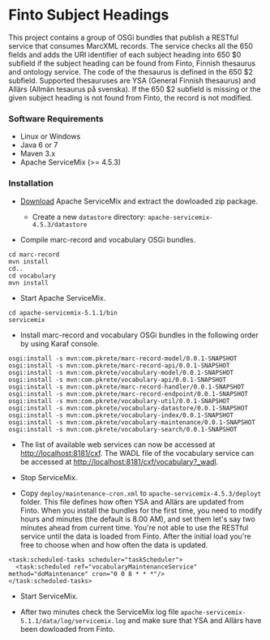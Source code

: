 Finto Subject Headings
======================

This project contains a group of OSGi bundles that publish a RESTful service that consumes MarcXML records. The service checks all the 650 fields and adds the URI identifier of each subject heading into 650 $0 subfield if the subject heading can be found from Finto, Finnish thesaurus and ontology service. The code of the thesaurus is defined in the 650 $2 subfield. Supported thesauruses are YSA (General Finnish thesaurus) and Allärs (Allmän tesaurus på svenska). If the 650 $2 subfield is missing or the given subject heading is not found from Finto, the record is not modified.

### Software Requirements

* Linux or Windows
* Java 6 or 7
* Maven 3.x
* Apache ServiceMix (>= 4.5.3)

### Installation

* [Download](http://servicemix.apache.org/downloads.html) Apache ServiceMix and extract the dowloaded zip package.
  * Create a new ```datastore``` directory: ```apache-servicemix-4.5.3/datastore```

* Compile marc-record and vocabulary OSGi bundles.

```
cd marc-record
mvn install
cd..
cd vocabulary
mvn install
```

* Start Apache ServiceMix.

```
cd apache-servicemix-5.1.1/bin
servicemix
```

* Install marc-record and vocabulary OSGi bundles in the following order by using Karaf console.

```
osgi:install -s mvn:com.pkrete/marc-record-model/0.0.1-SNAPSHOT
osgi:install -s mvn:com.pkrete/marc-record-api/0.0.1-SNAPSHOT
osgi:install -s mvn:com.pkrete/vocabulary-model/0.0.1-SNAPSHOT
osgi:install -s mvn:com.pkrete/vocabulary-api/0.0.1-SNAPSHOT
osgi:install -s mvn:com.pkrete/marc-record-handler/0.0.1-SNAPSHOT
osgi:install -s mvn:com.pkrete/marc-record-endpoint/0.0.1-SNAPSHOT
osgi:install -s mvn:com.pkrete/vocabulary-util/0.0.1-SNAPSHOT
osgi:install -s mvn:com.pkrete/vocabulary-datastore/0.0.1-SNAPSHOT
osgi:install -s mvn:com.pkrete/vocabulary-index/0.0.1-SNAPSHOT
osgi:install -s mvn:com.pkrete/vocabulary-maintenance/0.0.1-SNAPSHOT
osgi:install -s mvn:com.pkrete/vocabulary-search/0.0.1-SNAPSHOT
```

* The list of available web services can now be accessed at [http://localhost:8181/cxf](http://localhost:8181/cxf). The WADL file of the vocabulary service can be accessed at [http://localhost:8181/cxf/vocabulary?_wadl](http://localhost:8181/cxf/vocabulary?_wadl). 

* Stop ServiceMix.

* Copy ```deploy/maintenance-cron.xml``` to  ```apache-servicemix-4.5.3/deployt``` folder. This file defines how often YSA and Allärs are updated from Finto. When you install the bundles for the first time, you need to modify hours and minutes (the default is 8.00 AM), and set them let's say two minutes ahead from current time. You're not able to use the RESTful service until the data is loaded from Finto. After the initial load you're free to choose when and how often the data is updated.

```
<task:scheduled-tasks scheduler="taskScheduler">
  <task:scheduled ref="vocabularyMaintenanceService" method="doMaintenance" cron="0 0 8 * * *"/> 
</task:scheduled-tasks>
```

* Start ServiceMix.

* After two minutes check the ServiceMix log file ```apache-servicemix-5.1.1/data/log/servicemix.log``` and make sure that YSA and Allärs have been dowloaded from Finto.
